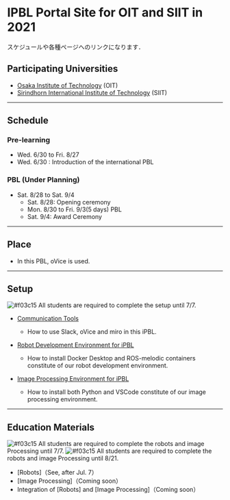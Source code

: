 #  IPBL Portal Site for OIT and SIIT in 2021

スケジュールや各種ページへのリンクになります．
<!-- SETUPが7/6まで，ロボと画像処理の事前課題が8/1まで，統合課題が8/20まで（メモ書きです消します）-->
## Participating Universities
- [Osaka Institute of Technology](http://www.oit.ac.jp/english/index.html) (OIT)
- [Sirindhorn International Institute of Technology](https://www.siit.tu.ac.th/) (SIIT)

---
## Schedule
### Pre-learning
* Wed. 6/30 to Fri. 8/27
* Wed. 6/30 : Introduction of the international PBL

### PBL (Under Planning)
* Sat. 8/28 to Sat. 9/4
  * Sat. 8/28: Opening ceremony
  * Mon. 8/30 to Fri. 9/3(5 days) PBL
  * Sat. 9/4: Award Ceremony
---
## Place

- In this PBL, oVice is used.
---
## Setup
![#f03c15](https://via.placeholder.com/15/f03c15/000000?text=+) 
All students are required to complete the setup until 7/7.

- [Communication Tools](https://github.com/oit-ipbl/portal/blob/main/setup/commtools.md)
  - How to use Slack, oVice and miro in this iPBL.
- [Robot Development Environment for iPBL](https://github.com/oit-ipbl/portal/blob/main/setup/dockerros.md)
  - How to install Docker Desktop and ROS-melodic containers constitute of our robot development environment.

- [Image Processing Environment for iPBL](https://github.com/oit-ipbl/portal/blob/main/setup/python%2Bvscode.md)
  - How to install both Python and VSCode constitute of our image processing environment.
---
## Education Materials
![#f03c15](https://via.placeholder.com/15/f03c15/000000?text=+) 
All students are required to complete the robots and image Processing  until 7/7.
![#f03c15](https://via.placeholder.com/15/f03c15/000000?text=+)
All students are required to complete the robots and image Processing  until 8/21.
- [Robots]（See, after Jul. 7）
- [Image Processing]（Coming soon）
- Integration of [Robots] and [Image Processing]（Coming soon）
